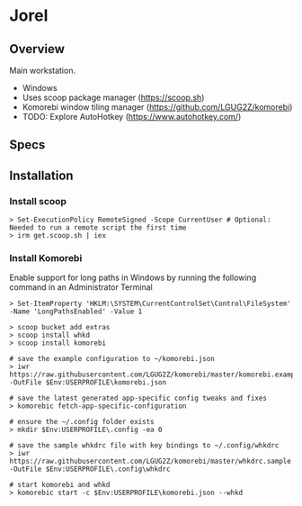 # Jorel

## Overview

Main workstation.
- Windows
- Uses scoop package manager (https://scoop.sh)
- Komorebi window tiling manager (https://github.com/LGUG2Z/komorebi)
- TODO: Explore AutoHotkey (https://www.autohotkey.com/)

## Specs

## Installation

### Install scoop

```
> Set-ExecutionPolicy RemoteSigned -Scope CurrentUser # Optional: Needed to run a remote script the first time
> irm get.scoop.sh | iex
```

### Install Komorebi

Enable support for long paths in Windows by running the following command in an Administrator Terminal
```
> Set-ItemProperty 'HKLM:\SYSTEM\CurrentControlSet\Control\FileSystem' -Name 'LongPathsEnabled' -Value 1
```

```
> scoop bucket add extras
> scoop install whkd
> scoop install komorebi

# save the example configuration to ~/komorebi.json
> iwr https://raw.githubusercontent.com/LGUG2Z/komorebi/master/komorebi.example.json -OutFile $Env:USERPROFILE\komorebi.json

# save the latest generated app-specific config tweaks and fixes
> komorebic fetch-app-specific-configuration

# ensure the ~/.config folder exists
> mkdir $Env:USERPROFILE\.config -ea 0

# save the sample whkdrc file with key bindings to ~/.config/whkdrc
> iwr https://raw.githubusercontent.com/LGUG2Z/komorebi/master/whkdrc.sample -OutFile $Env:USERPROFILE\.config\whkdrc

# start komorebi and whkd
> komorebic start -c $Env:USERPROFILE\komorebi.json --whkd
```